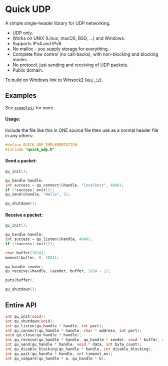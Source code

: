 # Quick UDP
A simple single-header library for UDP networking.

- UDP only.
- Works on UNIX (Linux, macOS, BSD, ...) and Windows.
- Supports IPv4 and IPv6.
- No malloc - you supply storage for everything.
- Complete flow control (no call-backs), with non-blocking and blocking modes.
- No protocol, just sending and receiving of UDP packets.
- Public domain.

To build on Windows link to Winsock2 (`Ws2_32`).

## Examples
See [`examples/`](https://github.com/benhenshaw/quick_udp/tree/master/examples) for more.

#### Usage:
Include the file like this in ONE source file then use as a normal header file in any others:
```C
#define QUICK_UDP_IMPLEMENTATION
#include "quick_udp.h"
```

#### Send a packet:
```C
qu_init();

qu_handle handle;
int success = qu_connect(&handle, "localhost", 4848);
if (!success) exit(1);
qu_send(&handle, "Hello", 5);

qu_shutdown();
```

#### Receive a packet:
```C
qu_init();

qu_handle handle;
int success = qu_listen(&handle, 4848);
if (!success) exit(1);

char buffer[1024];
memset(buffer, 0, 1024);

qu_handle sender;
qu_receive(&handle, &sender, buffer, 1024 - 1);

puts(buffer);

qu_shutdown();
```

## Entire API

```C
int qu_init(void);
int qu_shutdown(void);
int qu_listen(qu_handle * handle, int port);
int qu_connect(qu_handle * handle, char * address, int port);
void qu_close(qu_handle * handle);
int qu_receive(qu_handle * handle, qu_handle * sender, void * buffer, size_t buffer_length);
int qu_send(qu_handle * handle, void * data, int byte_count);
int qu_disable_blocking(qu_handle * handle, int disable_blocking);
int qu_wait(qu_handle * handle, int timeout_ms);
int qu_compare(qu_handle * a, qu_handle * b);
```

